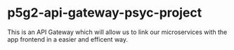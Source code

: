 # p5g2-api-gateway-psyc-project
This is an API Gateway which will allow us to link our microservices with the app frontend in a easier and efficent way.
